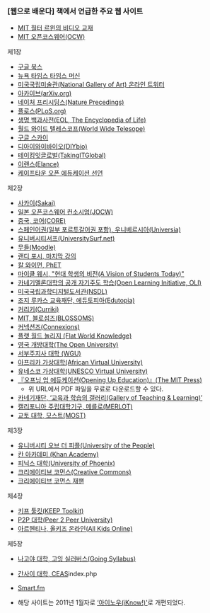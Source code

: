 ### [웹으로 배운다] 책에서 언급한 주요 웹 사이트

* [MIT 월터 르윈의 비디오 교재](http://ocw.mit.edu/OcwWeb/Physics/8-01Physics-IFall1999/VideoLectures/index.htm)
* [MIT 오픈코스웨어(OCW)](http://ocw.mit.edu/)

제1장

* [구글 북스](http://books.google.com/)
* [뉴욕 타임스 타임스 머신](http://timesmachine.nytimes.com/browser)
* [미국국립미술관(National Gallery of Art) 온라인 트위터](http://www.nga.gov/onlinetours/index.shtm)
* [아카이브(arXiv.org)](http://arxiv.org/)
* [네이처 프리시딩스(Nature Precedings)](http://precedings.nature.com/)
* [플로스(PLoS.org)](http://www.plos.org/index.php)
* [생명 백과사전(EOL, The Encyclopedia of Life)](http://www.eol.org/)
* [월드 와이드 텔레스코프(World Wide Telesope)](http://www.worldwidetelescope.org/Home.aspx)
* [구글 스카이](http://google.com/sky/)
* [디아이와이바이오(DIYbio)](http://diybio.org/)
* [테이킹잇글로벌(TakingITGlobal)](http://www.tigweb.org/)
* [이랜스(Elance)](http://www.elance.com/)
* [케이프타운 오픈 에듀케이션 선언](http://www.capetowndeclaration.org/) 

제2장

* [사카이(Sakai)](http://sakaiproject.org/)
* [일본 오픈코스웨어 컨소시엄(JOCW)](http://www.jocw.jp/index_j.htm)
* [중국, 코어(CORE)](http://www.core.org.cn/)
* [스페인어권(일부 포르투갈어권 포함), 우니베르시아(Universia)](http://www.universia.net/)
* [유니버시티서프(UniversitySurf.net)](http://icb.u-bourgogne.fr/universitysurf/en/index.html)
* [무들(Moodle)](http://moodle.org/)
* [랜디 포시, 마지막 강의](http://www.youtube.com/watch?v=ji5_MqicxSo)
* [칼 와이먼, PhET](http://phet.colorado.edu/)
* [마이클 웨시, "현대 학생의 비전(A Vision of Students Today)"](http://www.youtube.com/watch?v=dGCJ46vyR9o)
* [카네기멜론대학의 공개 자기주도 학습(Open Learning Initiative, OLI)](https://oli.web.cmu.edu/openlearning/)
* [미국국립과학디지털도서관(NSDL)](http://nsdl.org/)
* [조지 루카스 교육재단, 에듀토피아(Edutopia)](http://www.edutopia.org/)
* [커리키(Curriki)](http://www.curriki.org/)
* [MIT, 블로섬즈(BLOSSOMS)](http://blossoms.mit.edu/)
* [커넥션즈(Connexions)](http://cnx.org/)
* [플랫 월드 놀리지 (Flat World Knowledge)](http://www.flatworldknowledge.com/)
* [영국 개방대학(The Open University)](http://www.open.ac.uk/)
* [서부주지사 대학 (WGU)](http://www.wgu.edu/)
* [아프리카 가상대학(African Virtual University)](http://www.avu.org/)
* [유네스코 가상대학(UNESCO Virtual University)](http://www.unesco.org/iiep/virtualuniversity/)
* [『오프닝 업 에듀케이션(Opening Up Education)』(The MIT Press)](http://mitpress.mit.edu/catalog/item/default.asp?ttype=2&tid=11309&mode=toc)
	* 위 URL에서 PDF 파일을 무료로 다운로드할 수 있다.
* [카네기재단, ‘교육과 학습의 갤러리(Gallery of Teaching & Learning)’](http://gallery.carnegiefoundation.org/)
* [캘리포니아 주립대학기구, 메를로(MERLOT)](http://www.merlot.org/)
* [교토 대학, 모스트(MOST)](https://online-tl.org/)

제3장

* [유니버시티 오브 더 피플(University of the People)](http://www.uopeople.org/)
* [칸 아카데미 (Khan Academy)](http://www.khanacademy.org/)
* [피닉스 대학(University of Phoenix)](http://www.phoenix.edu/)
* [크리에이티브 코먼스(Creative Commons)](http://www.creativecommons.org/)
* [크리에이티브 코먼스 재팬](http://www.creativecommons.jp/)

제4장

* [키프 툴킷(KEEP Toolkit)](http://www.cfkeep.org/)
* [P2P 대학(Peer 2 Peer University)](http://p2pu.org/)
* [아르헨티나, 올키즈 온라인(All Kids Online)](http://www.aula.chicos.edu.ar/portal/)

제5장

* [나고야 대학, 고잉 실러버스(Going Syllabus)](http://www.cshe.nagoya-u.ac.jp/gs/index.html)
* [간사이 대학, CEAS](http://www.atl.kansai-u.ac.jp/top10/)index.php
* [Smart.fm](http://smart.fm/)

* 해당 사이트는 2011년 1월자로 [‘아이노우(iKnow!)'](http://iknow.jp/)로 개편되었다.
